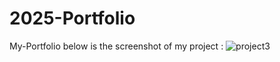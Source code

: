 # 2025-Portfolio
My-Portfolio
below is the screenshot of my project :
![project3](https://github.com/user-attachments/assets/c411e9e4-e079-4726-bc7b-2614f5149ca8)
